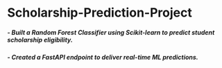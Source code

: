 # Scholarship-Prediction-Project
##### - Built a Random Forest Classifier using Scikit-learn to predict student scholarship eligibility.
##### - Created a FastAPI endpoint to deliver real-time ML predictions.

